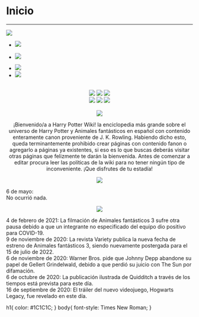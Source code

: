 <!DOCTYPE html>
<html>
<head>
	<link rel="stylesheet" type="text/css" href="estilo.css">
	<title>Harry Potter</title>
</head>
<body>
 <h1>Inicio</h1>
 <hr>
 <img src="Bienvenida_Portal.png">
 <ul id="Wikigallery">
 	<li>
 		<a href="wikiphoto">
 			<img src="P7_Harry_Hermione_y_Ron.png">
 		</a>
 	</li>
 	<li>

 <a href="WikiSybill"><img src="P3_Sybill_Trelawney.jpg">
 </a>
</li>
<li>
	<a href="wikiaPhotoGallery-slider"><img src="P7_Dobby_muerto.jpg">
	</a>
</li>
<li>
	<a href="Wikialumpin"><img src="P7_Remus_Lupin.jpg">
	</a>
	
</li>

</ul>
 <br>
 <center>
 <img src="HP_Libros_Portal.png">
 <img src="HP_Peliculas_Portal.png">
 <img src="HP_Personajes_Portal.png">
 <br>
 <img src="HP_Lugares_Portal.png">
 <img src="HP_Objetos_Portal.png">
 <img src="HP_Hechizos_Portal.png">
</center>
 <br>
 <center><img src="Comunidad_portada (1).png"><p>¡Bienvenido/a a Harry Potter Wiki! la enciclopedia más grande sobre el universo de Harry Potter y Animales fantásticos en español con contenido enteramente canon proveniente de J. K. Rowling. Habiendo dicho esto, queda terminantemente prohibido crear páginas con contenido fanon o agregarlo a páginas ya existentes, si eso es lo que buscas deberás visitar otras páginas que felizmente te darán la bienvenida. Antes de comenzar a editar procura leer las políticas de la wiki para no tener ningún tipo de inconveniente.
¡Que disfrutes de tu estadía!</p></center>
<center><img src="En_este_dia_portada.png"></center>
<p>6 de mayo:
	<br>
No ocurrió nada.</p>
<center><img src="Noticias_portada.png"></center>
<p>4 de febrero de 2021: La filmación de Animales fantásticos 3 sufre otra pausa debido a que un integrante no especificado del equipo dio positivo para COVID-19.
	<br>
9 de noviembre de 2020: La revista Variety publica la nueva fecha de estreno de Animales fantásticos 3, siendo nuevamente postergada para el 15 de julio de 2022.
<br>
6 de noviembre de 2020: Warner Bros. pide que Johnny Depp abandone su papel de Gellert Grindelwald, debido a que perdió su juicio con The Sun por difamación.<br>
6 de octubre de 2020: La publicación ilustrada de Quidditch a través de los tiempos está prevista para este día.<br>
16 de septiembre de 2020: El tráiler del nuevo videojuego, Hogwarts Legacy, fue revelado en este día.</p>
</body>
</html>

h1{
	color: #1C1C1C;
}
body{
	font-style: Times New Roman;
}
